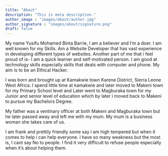 ```yaml
---
title: "About"
description: "This is meta description."
author_image : "images/about/author.jpg"
author_signature : "images/about/signature.png"
draft: false
---
```


My name Yusifu Mohamed Binta Barrie, I am a believer and I’m a doer. I am well known for my Skills. Am a Website Developer that has vast experience in developing different types of websites. Another part of me that i feel proud of is- I am a quick learner and self-motivated person. I am good at technology skills especially skills that deals with computer and phone. My aim is to be an Ethical Hacker.

I was born and brought up at Kamakwie town Karene District, Sierra Leone West Africa. I spend little time at kamakwie and later moved to Makeni town  for my Primary School level and Later went to Magburaka town for my Junior and senior level of education which by later i moved back to Makeni to pursue my Bachelors Degree.

My father was a ventinary  officer at both Makeni and Magburaka town but he later passed away and left me with my mum. My mum is a business woman she takes care of us.

I am frank and prettily friendly some say i am high tempered but when it comes to help i can help everyone. i have so many weakness but the most is, I cant say No to people. I find it very difficult to refuse people especially when it’s about helping them.
